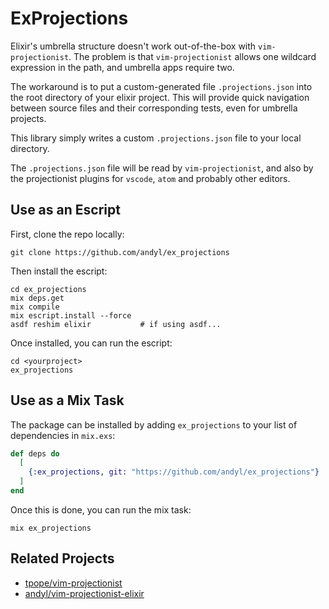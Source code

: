 # ExProjections

Elixir's umbrella structure doesn't work out-of-the-box with
`vim-projectionist`.  The problem is that `vim-projectionist` allows one
wildcard expression in the path, and umbrella apps require two.

The workaround is to put a custom-generated file `.projections.json` into the
root directory of your elixir project.  This will provide quick navigation
between source files and their corresponding tests, even for umbrella projects.

This library simply writes a custom `.projections.json` file to your local
directory.  

The `.projections.json` file will be read by `vim-projectionist`, and
also by the projectionist plugins for `vscode`, `atom` and probably other
editors.  

## Use as an Escript

First, clone the repo locally:

    git clone https://github.com/andyl/ex_projections

Then install the escript:

    cd ex_projections
    mix deps.get
    mix compile
    mix escript.install --force
    asdf reshim elixir           # if using asdf...

Once installed, you can run the escript:

    cd <yourproject>
    ex_projections

## Use as a Mix Task

The package can be installed by adding `ex_projections` to your list of
dependencies in `mix.exs`:

```elixir
def deps do
  [
    {:ex_projections, git: "https://github.com/andyl/ex_projections"}
  ]
end
```

Once this is done, you can run the mix task:

    mix ex_projections

## Related Projects

- [tpope/vim-projectionist][lnk1]
- [andyl/vim-projectionist-elixir][lnk2]

[lnk1]: https://github.com/tpope/vim-projectionist
[lnk2]: https://github.com/andyl/vim-projectionist-elixir

